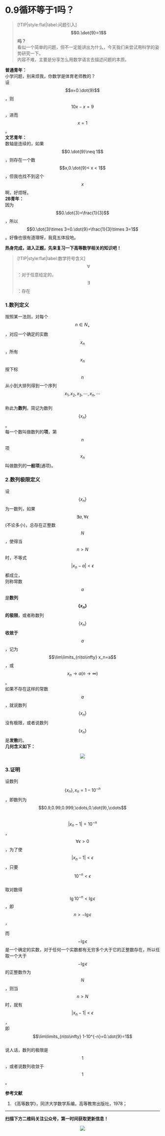 # 0.9循环等于1吗？

>[!TIP|style:flat|label:问题引入]
>**$$0.\dot{9}=1$$吗？**  
>看似一个简单的问题，但不一定能讲出为什么，今天我们来尝试用科学的姿势研究一下。  
>内容不难，主要是分享怎么用数学语言去描述问题的本质。

**普通青年：**    
小学问题，别来烦我，你数学是体育老师教的？  
设$$x=0.\dot{9}$$，则$$10x-x=9$$，进而$$x=1$$。  
**文艺青年：**  
数轴是连续的，如果$$0.\dot{9}\neq 1$$，则存在一个数$$x,0.\dot{9}< x < 1$$，但我也找不到这个$$x$$啊，好烦呀。    
**2B青年：**  
因为$$0.\dot{3}=\frac{1}{3}$$，所以$$0.\dot{3}\times 3=0.\dot{9}=\frac{1}{3}\times 3=1$$。好像也很有道理呀，我竟五体投地。  

**热身完成，进入正题，先来复习一下高等数学相关的知识吧！**  
> [!TIP|style:flat|label:数学符号含义]
> $$\forall$$：对于任意给定的，$$\exists$$：存在

### 1.数列定义
按照某一法则，对每个$$n\in N_+$$，对应一个确定的实数$$x_n$$，所有$$x_n$$按下标$$n$$从小到大排列得到一个序列  
$$x_1,x_2,x_3,\cdots,x_n,\cdots$$  
称此为**数列**，简记为数列$$\{x_n\}$$。  
每一个数叫做数列的**项**，第$$n$$项$$x_n$$叫做数列的**一般项**(通项)。

### 2.数列极限定义
设$$\{x_n\}$$为一数列，如果$$\exists a, \forall \epsilon$$(不论多小)，总存在正整数$$N$$，使得当$$n>N$$时，不等式  
$$|x_n-a|<\epsilon$$都成立，  
则称常数$$a$$是**数列$$\{x_n\}$$的极限**，或者称数列$$\{x_n\}$$**收敛于**$$a$$，记为  
$$\lim\limits_{n\to\infty} x_n=a$$，或$$x_n \rightarrow a(n \rightarrow \infty)$$。  
如果不存在这样的常数$$a$$，就说数列$$\{x_n\}$$没有极限，或者说数列$$\{x_n\}$$是**发散**的。  
**几何含义如下：**
<div align=center><img src="img-0.9equal1/axis.jpg" style="max-height: 200px;"></div>

### 3.证明
设数列$$\{x_n\},x_n=1-10^{-n}$$，即数列为$$0.9,0.99,0.999,\cdots,0.\dot{9},\cdots$$  
$$|x_n-1|=10^{-n}$$，  
$$\forall \epsilon>0$$，为了使$$|x_n-1|<\epsilon$$，只要$$10^{-n}<\epsilon$$  
取对数得$$\lg 10^{-n}<\lg \epsilon$$，即$$n>-\lg \epsilon$$，  

而$$-\lg \epsilon$$是一个确定的实数，对于任何一个实数都有无穷多个大于它的正整数存在，所以任取一个大于$$-\lg \epsilon$$的正整数作为$$N$$，则当$$n>N$$时，就有  
$$|x_n-1|<\epsilon$$，  
即  
$$\lim\limits_{n\to\infty} 1-10^{-n}=0.\dot{9}=1$$  
说人话，数列的极限是$$1$$，或者说数列收敛于$$1$$。  

**参考文献**
1. 《高等数学》，同济大学数学系编，高等教育出版社，1978；

---
**扫描下方二维码关注公众号，第一时间获取更新信息！**  
<div align=center><img src="../qrcode.gif" style="max-height: 300px;"></div>